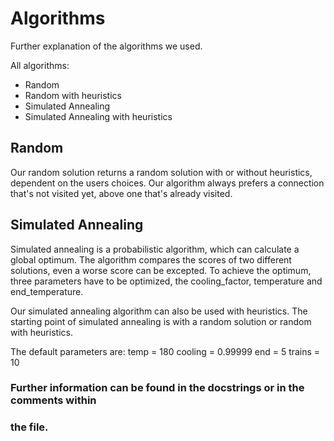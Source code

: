 # Algorithms

Further explanation of the algorithms we used.

All algorithms:
- Random
- Random with heuristics
- Simulated Annealing
- Simulated Annealing with heuristics

## Random

Our random solution returns a random solution with or without heuristics,
dependent on the users choices. Our algorithm always prefers a connection that's
not visited yet, above one that's already visited.

## Simulated Annealing

Simulated annealing is a probabilistic algorithm, which can calculate a global
optimum. The algorithm compares the scores of two different solutions, even a
worse score can be excepted. To achieve the optimum, three parameters have
to be optimized, the cooling_factor, temperature and end_temperature.

Our simulated annealing algorithm can also be used with heuristics.
The starting point of simulated annealing is with a random solution or random
with heuristics.

The default parameters are:
temp = 180
cooling = 0.99999
end = 5
trains = 10


### Further information can be found in the docstrings or in the comments within
### the file.

